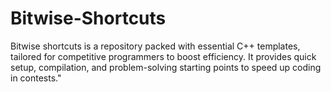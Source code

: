 # Bitwise-Shortcuts
Bitwise shortcuts is a repository packed with essential C++ templates, tailored for competitive programmers to boost efficiency. It provides quick setup, compilation, and problem-solving starting points to speed up coding in contests."
